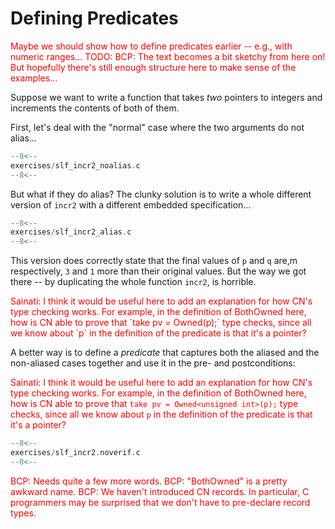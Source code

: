 # Defining Predicates

<span style="color:red">
 Maybe we should show how to define predicates earlier -- 
 e.g., with numeric ranges...
</span>

<span style="color:red">
TODO: BCP: The text becomes a bit sketchy from here on! But hopefully there's
still enough structure here to make sense of the examples...
</span>

Suppose we want to write a function that takes _two_ pointers to
integers and increments the contents of both of them.

First, let's deal with the "normal" case where the two arguments do
not alias...

```c title="exercises/slf_incr2_noalias.c"
--8<--
exercises/slf_incr2_noalias.c
--8<--
```

But what if they do alias? The clunky solution is to write a whole
different version of `incr2` with a different embedded specification...

```c title="exercises/slf_incr2_alias.c"
--8<--
exercises/slf_incr2_alias.c
--8<--
```

This version does correctly state that the final values of `p` and `q` are,m respectively, `3` and `1` more than their original values. But the way we got there -- by duplicating the whole function `incr2`, is horrible.

<span style="color:red">
Sainati: I think it would be useful here to add an explanation for how CN's type checking works. 
</span>
<span style="color:red">
 For example, in the definition of BothOwned here, how is CN able to prove that `take pv = Owned<unsigned int>(p);` 
</span>
<span style="color:red">
 type checks, since all we know about `p` in the definition of the predicate is that it's a pointer? 
</span>

A better way is to define a _predicate_ that captures both the aliased
and the non-aliased cases together and use it in the pre- and
postconditions:

<span style="color:red"> Sainati: I think it would be useful here to
add an explanation for how CN's type checking works.  For example, in
the definition of BothOwned here, how is CN able to prove that `take
pv = Owned<unsigned int>(p);` type checks, since all we know about `p`
in the definition of the predicate is that it's a pointer?  </span>

```c title="exercises/slf_incr2.noverif.c"
--8<--
exercises/slf_incr2.noverif.c
--8<--
```

<span style="color:red">
BCP: Needs quite a few more words.
</span>

<span style="color:red">
BCP: "BothOwned" is a pretty awkward name. 
</span>

<span style="color:red">
BCP: We haven't introduced CN records. In particular, C programmers may be surprised that we don't have to pre-declare record types. 
</span>




